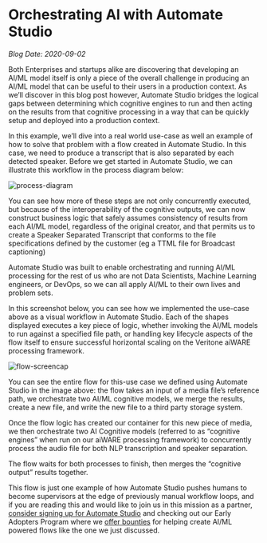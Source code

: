 # Orchestrating AI with Automate Studio

*Blog Date: 2020-09-02*

Both Enterprises and startups alike are discovering that developing an AI/ML model itself is only a piece of the overall challenge in producing an AI/ML model that can be useful to their users in a production context. As we’ll discover in this blog post however, Automate Studio bridges the logical gaps between determining which cognitive engines to run and then acting on the results from that cognitive processing in a way that can be quickly setup and deployed into a production context.

In this example, we’ll dive into a real world use-case as well an example of how to solve that problem with a flow created in Automate Studio. In this case, we need to produce a transcript that is also separated by each detected speaker. Before we get started in Automate Studio, we can illustrate this workflow in the process diagram below:

![process-diagram](/_automateBlog1-img1.png)

You can see how more of these steps are not only concurrently executed, but because of the interoperability of the cognitive outputs, we can now construct business logic that safely assumes consistency of results from each AI/ML model, regardless of the original creator, and that permits us to create a Speaker Separated Transcript that conforms to the file specifications defined by the customer (eg a TTML file for Broadcast captioning)

Automate Studio was built to enable orchestrating and running AI/ML processing for the rest of us who are not Data Scientists, Machine Learning engineers, or DevOps, so we can all apply AI/ML to their own lives and problem sets.

In this screenshot below, you can see how we implemented the use-case above as a visual workflow in Automate Studio. Each of the shapes displayed executes a key piece of logic, whether invoking the AI/ML models to run against a specified file path, or handling key lifecycle aspects of the flow itself to ensure successful horizontal scaling on the Veritone aiWARE processing framework.

![flow-screencap](/_automateBlog1-img2.png)

You can see the entire flow for this-use case we defined using Automate Studio in the image above: the flow takes an input of a media file’s reference path, we orchestrate two AI/ML cognitive models, we merge the results, create a new file, and write the new file to a third party storage system.

Once the flow logic has created our container for this new piece of media, we then orchestrate two AI Cognitive models (referred to as “cognitive engines” when run on our aiWARE processing framework) to concurrently process the audio file for both NLP transcription and speaker separation.

The flow waits for both processes to finish, then merges the “cognitive output” results together.

This flow is just one example of how Automate Studio pushes humans to become supervisors at the edge of previously manual workflow loops, and if you are reading this and would like to join us in this mission as a partner, [consider signing up for Automate Studio](https://veritone.com/onboarding/#/signUp?type=automate&Lead_Source_Detail=Automate%20Blog1%20Speaker%20Separated%20Transcription) and checking out our Early Adopters Program where we [offer bounties](https://docs.veritone.com/#/automate-studio/flow-bounties/README) for helping create AI/ML powered flows like the one we just discussed.
